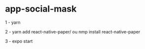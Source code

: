 # app-social-mask

1 - yarn

2 - yarn add react-native-paper/ ou nmp install react-native-paper

3 - expo start
